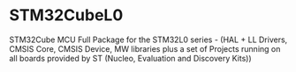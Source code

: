 # STM32CubeL0
STM32Cube MCU Full Package for the STM32L0 series - (HAL + LL Drivers, CMSIS Core, CMSIS Device, MW libraries plus a set of Projects running on all boards provided by ST (Nucleo, Evaluation and Discovery Kits))
